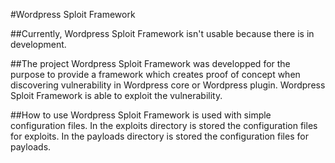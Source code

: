 #Wordpress Sploit Framework

##Currently, Wordpress Sploit Framework isn't usable because there is in development.

##The project
Wordpress Sploit Framework was developped for the purpose to provide a framework which creates proof of concept when discovering vulnerability in Wordpress core or Wordpress plugin.
Wordpress Sploit Framework is able to exploit the vulnerability.

##How to use
Wordpress Sploit Framework is used with simple configuration files.
In the exploits directory is stored the configuration files for exploits.
In the payloads directory is stored the configuration files for payloads.
